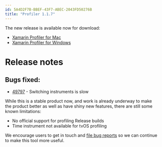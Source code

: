 ```yaml
---
id: 5A4D2F7B-BBEF-43F7-ABEC-2043FD50276B
title: "Profiler 1.1.7"
---
```



The new release is available now for download:

* [Xamarin Profiler for Mac](https://dl.xamarin.com/profiler/profiler-mac-1.1.7-4.pkg)
* [Xamarin Profiler for Windows](https://dl.xamarin.com/profiler/XamarinProfiler.Windows.Installer.1.1.7-4.msi)

# Release notes

## Bugs fixed:

* [49797](https://bugzilla.xamarin.com/show_bug.cgi?id=49797) - Switching instruments is slow


While this is a stable product now, and work is already underway to make the product better as well as
have shiny new features, there are still some known limitations:

* No official support for profiling Release builds
* Time instrument not available for tvOS profiling

We encourage users to get in touch and [file bug reports](https://bugzilla.xamarin.com/enter_bug.cgi?product=Profiler) so we can continue to make this tool more useful.

